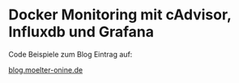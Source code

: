 # Docker Monitoring mit cAdvisor, Influxdb und Grafana
Code Beispiele zum Blog Eintrag auf:  

[blog.moelter-onine.de](http://blog.moelter-online.de)   

